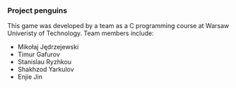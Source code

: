 ### Project penguins
This game was developed by a team as a C programming course at Warsaw Univeristy of Technology. Team members include:
- Mikołaj Jędrzejewski 
- Timur Gafurov
- Stanislau Ryzhkou
- Shakhzod Yarkulov
- Enjie Jin


